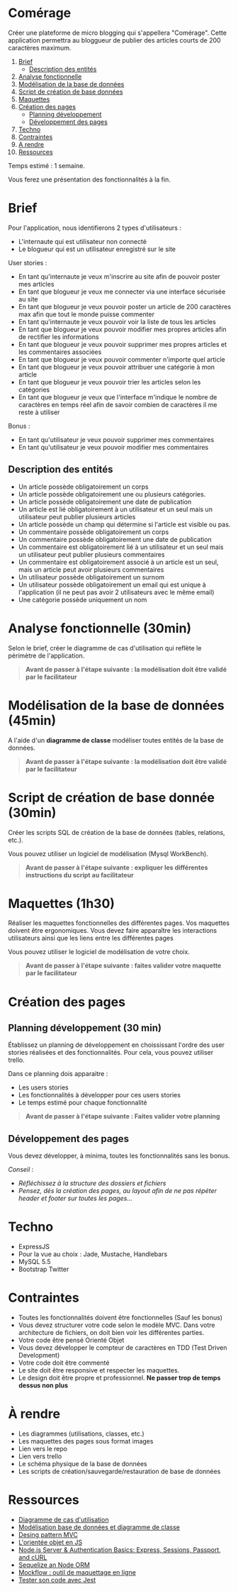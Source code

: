 # Comérage

Créer une plateforme de micro blogging qui s'appellera "Comérage". Cette application permettra au bloggueur 
de publier des articles courts de 200 caractères maximum.

1. [Brief](#brief)
    * [Description des entités](#description-des-entites)
2. [Analyse fonctionnelle](#analyse-fonctionnelle)
3. [Modélisation de la base de données ](#modelisation-bdd)
4. [Script de création de base données ](#script-bdd)
5. [Maquettes](#maquettes)
6. [Création des pages](#dev)
    * [Planning développement](#planning)
    * [Développement des pages](#dev-pages)
7. [Techno](#techno)
8. [Contraintes](#contraintes)
9. [A rendre](#a-rendre)
10. [Ressources](#ressources)

Temps estimé : 1 semaine.

Vous ferez une présentation des fonctionnalités à la fin.

# <a name="brief"></a>Brief

Pour l'application, nous identifierons 2 types d'utilisateurs :

- L'internaute qui est utilisateur non connecté
- Le blogueur qui est un utilisateur enregistré sur le site

User stories :

- En tant qu'internaute je veux m'inscrire au site afin de pouvoir poster mes articles 
- En tant que blogueur je veux me connecter via une interface sécurisée au site
- En tant que blogueur je veux pouvoir poster un article de 200 caractères max afin que tout le monde puisse commenter
- En tant qu'internaute je veux pouvoir voir la liste de tous les articles
- En tant que blogueur je veux pouvoir modifier mes propres articles afin de rectifier les informations
- En tant que blogueur je veux pouvoir supprimer mes propres articles et les commentaires associées 
- En tant que blogueur je veux pouvoir commenter n'importe quel article
- En tant que blogueur je veux pouvoir attribuer une catégorie à mon article
- En tant que blogueur je veux pouvoir trier les articles selon les catégories
- En tant que blogueur je veux que l'interface m'indique le nombre de caractères en temps réel afin de savoir combien de caractères il me reste à utiliser

Bonus : 

- En tant qu'utilisateur je veux pouvoir supprimer mes commentaires
- En tant qu'utilisateur je veux pouvoir modifier mes commentaires

## <a name="description-des-entites"></a>Description des entités

- Un article possède obligatoirement un corps 
- Un article possède obligatoirement une ou plusieurs catégories.
- Un article possède obligatoirement une date de publication
- Un article est lié obligatoirement à un utilisateur et un seul mais un utilisateur peut publier plusieurs articles
- Un article possède un champ qui détermine si l'article est visible ou pas.
- Un commentaire possède obligatoirement un corps 
- Un commentaire possède obligatoirement une date de publication
- Un commentaire est obligatoirement lié à un utilisateur et un seul mais un utilisateur peut publier plusieurs commentaires
- Un commentaire est obligatoirement associé à un article est un seul, mais un article peut avoir plusieurs commentaires
- Un utilisateur possède obligatoirement un surnom
- Un utilisateur possède obligatoirement un email qui est unique à l'application (il ne peut pas avoir 2 utilisateurs avec le même email)
- Une catégorie possède uniquement un nom

# <a name="analyse-fonctionnelle"></a>Analyse fonctionnelle (30min)

Selon le brief, créer le diagramme de cas d'utilisation qui reflète le périmètre de l'application.

> **Avant de passer à l'étape suivante : la modélisation doit être validé par le facilitateur**

# <a name="modelisation-bdd"></a>Modélisation de la base de données (45min)

A l'aide d'un **diagramme de classe** modéliser toutes entités de la base de données.

> **Avant de passer à l'étape suivante : la modélisation doit être validé par le facilitateur**

# <a name="script-bdd"></a>Script de création de base donnée (30min)

Créer les scripts SQL de création de la base de données (tables, relations, etc.).

Vous pouvez utiliser un logiciel de modélisation (Mysql WorkBench).

> **Avant de passer à l'étape suivante : expliquer les différentes instructions du script au facilitateur**

# <a name="maquettes"></a>Maquettes (1h30)

Réaliser les maquettes fonctionnelles des différentes pages. Vos maquettes doivent être ergonomiques. Vous devez faire apparaître les interactions
utilisateurs ainsi que les liens entre les différentes pages

Vous pouvez utiliser le logiciel de modélisation de votre choix. 

> **Avant de passer à l'étape suivante : faites valider votre maquette par le facilitateur** 

# <a name="dev"></a>Création des pages

## <a name="planning"></a>Planning développement (30 min)

Établissez un planning de développement en choississant l'ordre des user stories réalisées et des fonctionnalités. Pour cela, vous pouvez utiliser trello.

Dans ce planning dois apparaitre : 

- Les users stories 
- Les fonctionnalités à développer pour ces users stories
- Le temps estimé pour chaque fonctionnalité

> **Avant de passer à l'étape suivante : Faites valider votre planning** 

## <a name="dev-pages"></a>Développement des pages

Vous devez développer, à minima, toutes les fonctionnalités sans les bonus. 

*Conseil* : 

- *Réfléchissez à la structure des dossiers et fichiers*
- *Pensez, dès la création des pages, au layout afin de ne pas répéter header et footer sur toutes les pages...*

# <a name="techno"></a>Techno 

- ExpressJS
- Pour la vue au choix : Jade, Mustache, Handlebars
- MySQL 5.5
- Bootstrap Twitter

# <a name="contraintes"></a>Contraintes

- Toutes les fonctionnalités doivent être fonctionnelles (Sauf les bonus)
- Vous devez structurer votre code selon le modèle MVC. Dans votre architecture de fichiers, on doit bien voir les différentes parties.
- Votre code être pensé Orienté Objet
- Vous devez développer le compteur de caractères en TDD (Test Driven Development)
- Votre code doit être commenté
- Le site doit être responsive et respecter les maquettes.
- Le design doit être propre et professionnel. **Ne passer trop de temps dessus non plus**

# <a name="a-rendre"></a>À rendre 

- Les diagrammes (utilisations, classes, etc.)
- Les maquettes des pages sous format images
- Lien vers le repo
- Lien vers trello
- Le schéma physique de la base de données
- Les scripts de création/sauvegarde/restauration de base de données

# <a name="ressources"></a>Ressources 

- [Diagramme de cas d'utilisation](http://lipn.univ-paris13.fr/~gerard/uml-s2/uml-cours04.html)
- [Modélisation base de données et diagramme de classe](https://www.irit.fr/~Thierry.Millan/CNAM-NFP107/UML%20et%20les%20Bases%20de%20Donn%C3%A9es.pdf)
- [Desing pattern MVC](https://github.com/simplonco/node-mvc-sqlite-step1)
- [L'orientée objet en JS](https://buzut.fr/programmation-orientee-objet-javascript/)
- [Node.js Server & Authentication Basics: Express, Sessions, Passport, and cURL](https://medium.com/@evangow/server-authentication-basics-express-sessions-passport-and-curl-359b7456003d)
- [Sequelize an Node ORM](https://sequelize.readthedocs.io/en/v3/)
- [Mockflow : outil de maquettage en ligne](https://www.mockflow.com/)
- [Tester son code avec Jest](https://jestjs.io/docs/en/getting-started)


